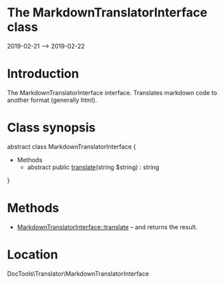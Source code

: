 The MarkdownTranslatorInterface class
================
2019-02-21 --> 2019-02-22




Introduction
============

The MarkdownTranslatorInterface interface.
Translates markdown code to another format (generally html).



Class synopsis
==============


abstract class MarkdownTranslatorInterface  {

- Methods
    - abstract public [translate](https://github.com/lingtalfi/DocTools/blob/master/doc/api/DocTools/Translator/MarkdownTranslatorInterface/translate.md)(string $string) : string

}






Methods
==============

- [MarkdownTranslatorInterface::translate](https://github.com/lingtalfi/DocTools/blob/master/doc/api/DocTools/Translator/MarkdownTranslatorInterface/translate.md) &ndash; and returns the result.




Location
=============
DocTools\Translator\MarkdownTranslatorInterface